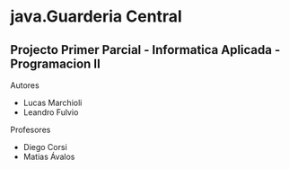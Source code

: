 # java.Guarderia Central

## Projecto Primer Parcial - Informatica Aplicada - Programacion II

Autores
- Lucas Marchioli
- Leandro Fulvio

Profesores
- Diego Corsi
- Matias Ávalos